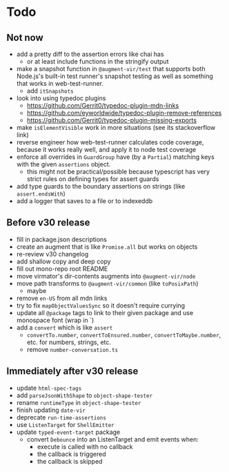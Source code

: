 # Todo

## Not now

-   add a pretty diff to the assertion errors like chai has
    -   or at least include functions in the stringify output
-   make a snapshot function in `@augment-vir/test` that supports both Node.js's built-in test runner's snapshot testing as well as something that works in web-test-runner.
    -   add `itSnapshots`
-   look into using typedoc plugins
    -   https://github.com/Gerrit0/typedoc-plugin-mdn-links
    -   https://github.com/eyworldwide/typedoc-plugin-remove-references
    -   https://github.com/Gerrit0/typedoc-plugin-missing-exports
-   make `isElementVisible` work in more situations (see its stackoverflow link)
-   reverse engineer how web-test-runner calculates code coverage, because it works really well, and apply it to node test coverage
-   enforce all overrides in `GuardGroup` have (by a `Partial`) matching keys with the given `assertions` object.
    -   this might not be practical/possible because typescript has very strict rules on defining types for assert guards
-   add type guards to the boundary assertions on strings (like `assert.endsWith`)
-   add a logger that saves to a file or to indexeddb

## Before v30 release

-   fill in package.json descriptions
-   create an augment that is like `Promise.all` but works on objects
-   re-review v30 changelog
-   add shallow copy and deep copy
-   fill out mono-repo root README
-   move virmator's dir-contents augments into `@augment-vir/node`
-   move path transforms to `@augment-vir/common` (like `toPosixPath`)
    -   maybe
-   remove `en-US` from all mdn links
-   try to fix `mapObjectValuesSync` so it doesn't require currying
-   update all `@package` tags to link to their given package and use monospace font (wrap in `)
-   add a `convert` which is like `assert`
    -   `convertTo.number`, `convertToEnsured.number`, `convertToMaybe.number`, etc. for numbers, strings, etc.
    -   remove `number-conversation.ts`

## Immediately after v30 release

-   update `html-spec-tags`
-   add `parseJsonWithShape` to `object-shape-tester`
-   rename `runtimeType` in `object-shape-tester`
-   finish updating `date-vir`
-   deprecate `run-time-assertions`
-   use `ListenTarget` for `ShellEmitter`
-   update `typed-event-target` package
    -   convert `Debounce` into an ListenTarget and emit events when:
        -   execute is called with no callback
        -   the callback is triggered
        -   the callback is skipped
